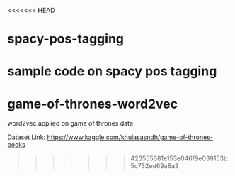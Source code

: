 <<<<<<< HEAD
# spacy-pos-tagging
sample code on spacy pos tagging
=======
# game-of-thrones-word2vec
word2vec applied on game of thrones data

Dataset Link: https://www.kaggle.com/khulasasndh/game-of-thrones-books
>>>>>>> 423555681e153e046f9e039153b5c732ed69a8a3
